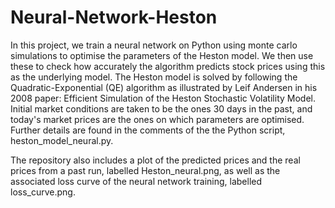 # Neural-Network-Heston

In this project, we train a neural network on Python using monte carlo simulations to optimise the parameters of the Heston model. We then use these to check how accurately the algorithm predicts stock prices using this as the underlying model. The Heston model is solved by following the Quadratic-Exponential (QE) algorithm as illustrated by Leif Andersen in his 2008 paper: Efficient Simulation of the Heston Stochastic Volatility Model. Initial market conditions are taken to be the ones 30 days in the past, and today's market prices are the ones on which parameters are optimised. Further details are found in the comments of the the Python script, heston_model_neural.py.

The repository also includes a plot of the predicted prices and the real prices from a past run, labelled Heston_neural.png, as well as the associated loss curve of the neural network training, labelled loss_curve.png.
